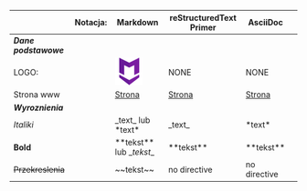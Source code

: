 |            | Notacja: | Markdown                                                                   | reStructuredText Primer                   | AsciiDoc                                     |   |
|------------|----------|----------------------------------------------------------------------------|-------------------------------------------|----------------------------------------------|---|
|**_Dane podstawowe_**| | | | | | |
|LOGO:||![alt text](https://github.com/adam-p/markdown-here/raw/master/src/common/images/icon48.png "Logo raz")|NONE|NONE|
| Strona www |          | [Strona](https://github.com/adam-p/markdown-here/wiki/Markdown-Cheatsheet) | [Strona](http://sphinx-doc.org/rest.html) | [Strona](http://www.methods.co.nz/asciidoc/) |   |
|**_Wyroznienia_**| | | | | | |
| *Italiki*    |          |  \_text_ lub \*text*                               |  \_text_ |  \*text* |   |
|**Bold**||\*\*tekst** lub \__tekst__|\*\*tekst**|\*\*tekst**||
|~~Przekreslenia~~||\~~tekst~~| no directive|no directive||
